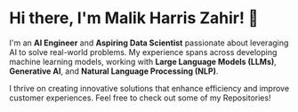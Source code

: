 # Hi there, I'm Malik Harris Zahir! 👋

I'm an **AI Engineer** and **Aspiring Data Scientist** passionate about leveraging AI to solve real-world problems. My experience spans across developing machine learning models, working with **Large Language Models (LLMs)**, **Generative AI**, and **Natural Language Processing (NLP)**.

I thrive on creating innovative solutions that enhance efficiency and improve customer experiences. Feel free to check out some of my Repositories!
